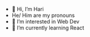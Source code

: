 - 👋 Hi, I’m Hari
- He/ Him are my pronouns
- 👀 I’m interested in Web Dev
- 🌱 I’m currently learning React


<!---
Hariprasath1998/Hariprasath1998 is a ✨ special ✨ repository because its `README.md` (this file) appears on your GitHub profile.
You can click the Preview link to take a look at your changes.
--->
